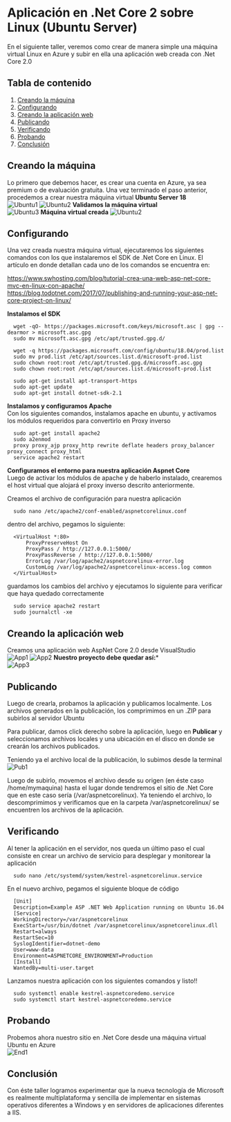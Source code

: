 # Aplicación en .Net Core 2 sobre Linux (Ubuntu Server)

En el siguiente taller, veremos como crear de manera simple una máquina virtual Linux en Azure y subir en ella una aplicación web 
creada con .Net Core 2.0

## Tabla de contenido
1. [Creando la máquina](#creando-la-máquina)
2. [Configurando](#configurando)
3. [Creando la aplicación web](#creando-la-aplicación-web)
4. [Publicando](#publicando)
5. [Verificando](#verificando)
6. [Probando](#probando)
7. [Conclusión](#conclusión)

## Creando la máquina
Lo primero que debemos hacer, es crear una cuenta en Azure, ya sea premium o de evaluación gratuita. Una vez terminado el 
paso anterior, procedemos a crear nuestra máquina virtual **Ubuntu Server 18**  
![Ubuntu1](https://github.com/Joac89/AspNetCoreLinux/blob/master/blog/5-crearMaquinaLinux.JPG)
![Ubuntu2](https://github.com/Joac89/AspNetCoreLinux/blob/master/blog/6-maquinaLinux.JPG)
**Validamos la máquina virtual**  
![Ubuntu3](https://github.com/Joac89/AspNetCoreLinux/blob/master/blog/7-validacion.JPG)
**Máquina virtual creada**
![Ubuntu2](https://github.com/Joac89/AspNetCoreLinux/blob/master/blog/8-creada.JPG)

## Configurando
Una vez creada nuestra máquina virtual, ejecutaremos los siguientes comandos con los que instalaremos el SDK de .Net Core en Linux.
El artículo en donde detallan cada uno de los comandos se encuentra en: 

https://www.swhosting.com/blog/tutorial-crea-una-web-asp-net-core-mvc-en-linux-con-apache/  
https://blog.todotnet.com/2017/07/publishing-and-running-your-asp-net-core-project-on-linux/

**Instalamos el SDK**  
```
  wget -qO- https://packages.microsoft.com/keys/microsoft.asc | gpg --dearmor > microsoft.asc.gpg
  sudo mv microsoft.asc.gpg /etc/apt/trusted.gpg.d/

  wget -q https://packages.microsoft.com/config/ubuntu/18.04/prod.list
  sudo mv prod.list /etc/apt/sources.list.d/microsoft-prod.list 
  sudo chown root:root /etc/apt/trusted.gpg.d/microsoft.asc.gpg 
  sudo chown root:root /etc/apt/sources.list.d/microsoft-prod.list

  sudo apt-get install apt-transport-https 
  sudo apt-get update 
  sudo apt-get install dotnet-sdk-2.1 
```
**Instalamos y configuramos Apache**  
Con los siguientes comandos, instalamos apache en ubuntu, y activamos los módulos requeridos para convertirlo 
en Proxy inverso
```
  sudo apt-get install apache2
  sudo a2enmod
  proxy proxy_ajp proxy_http rewrite deflate headers proxy_balancer proxy_connect proxy_html
  service apache2 restart
```
**Configuramos el entorno para nuestra aplicación Aspnet Core**  
Luego de activar los módulos de apache y de haberlo instalado, crearemos el host virtual que alojará el proxy 
inverso descrito anteriormente.

Creamos el archivo de configuración para nuestra aplicación  
```
  sudo nano /etc/apache2/conf-enabled/aspnetcorelinux.conf
```
dentro del archivo, pegamos lo siguiente:
```
  <VirtualHost *:80>
	  ProxyPreserveHost On
	  ProxyPass / http://127.0.0.1:5000/
	  ProxyPassReverse / http://127.0.0.1:5000/
	  ErrorLog /var/log/apache2/aspnetcorelinux-error.log
	  CustomLog /var/log/apache2/aspnetcorelinux-access.log common
  </VirtualHost>
```
guardamos los cambios del archivo y ejecutamos lo siguiente para verificar que haya quedado correctamente
```
  sudo service apache2 restart
  sudo journalctl -xe
```

## Creando la aplicación web
Creamos una aplicación web AspNet Core 2.0 desde VisualStudio  
![App1](https://github.com/Joac89/AspNetCoreLinux/blob/master/blog/2-appweb.JPG)
![App2](https://github.com/Joac89/AspNetCoreLinux/blob/master/blog/3-appweb.JPG)
**Nuestro proyecto debe quedar así:***   
![App3](https://github.com/Joac89/AspNetCoreLinux/blob/master/blog/4-appweb.JPG)

## Publicando
Luego de crearla, probamos la aplicación y publicamos localmente. Los archivos generados en la publicación, los comprimimos 
en un .ZIP para subirlos al servidor Ubuntu  

Para publicar, damos click derecho sobre la aplicación, luego en **Publicar** y seleccionamos archivos locales y una ubicación en 
el disco en donde se crearán los archivos publicados.

Teniendo ya el archivo local de la publicación, lo subimos desde la terminal  
![Pub1](https://github.com/Joac89/AspNetCoreLinux/blob/master/blog/1-subir-app.JPG)

Luego de subirlo, movemos el archivo desde su origen (en éste caso /home/mymaquina) hasta el lugar donde tendremos el sitio 
de .Net Core que en este caso sería (/var/aspnetcorelinux). Ya teniendo el archivo, lo descomprimimos y verificamos que en la carpeta 
/var/aspnetcorelinux/ se encuentren los archivos de la aplicación.  

## Verificando
Al tener la aplicación en el servidor, nos queda un último paso el cual consiste en crear un archivo de servicio para desplegar y monitorear la aplicación
```
  sudo nano /etc/systemd/system/kestrel-aspnetcorelinux.service
```
En el nuevo archivo, pegamos el siguiente bloque de código
```
  [Unit]
  Description=Example ASP .NET Web Application running on Ubuntu 16.04
  [Service]
  WorkingDirectory=/var/aspnetcorelinux
  ExecStart=/usr/bin/dotnet /var/aspnetcorelinux/aspnetcorelinux.dll
  Restart=always
  RestartSec=10
  SyslogIdentifier=dotnet-demo
  User=www-data
  Environment=ASPNETCORE_ENVIRONMENT=Production
  [Install]
  WantedBy=multi-user.target
```
Lanzamos nuestra aplicación con los siguientes comandos y listo!!
```
  sudo systemctl enable kestrel-aspnetcoredemo.service
  sudo systemctl start kestrel-aspnetcoredemo.service
```
## Probando
Probemos ahora nuestro sitio en .Net Core desde una máquina virtual Ubuntu en Azure  
![End1](https://github.com/Joac89/AspNetCoreLinux/blob/master/blog/9-final.JPG)

## Conclusión
Con éste taller logramos experimentar que la nueva tecnología de Microsoft es realmente multiplataforma y sencilla de implementar en 
sistemas operativos diferentes a Windows y en servidores de aplicaciones diferentes a IIS.
